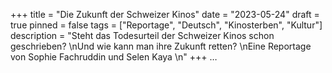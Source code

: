 +++
title = "Die Zukunft der Schweizer Kinos"
date = "2023-05-24"
draft = true
pinned = false
tags = ["Reportage", "Deutsch", "Kinosterben", "Kultur"]
description = "Steht das Todesurteil der Schweizer Kinos schon geschrieben?  \nUnd wie kann man ihre Zukunft retten? \nEine Reportage von Sophie Fachruddin und Selen Kaya \n"
+++
…